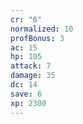 ```yaml
---
cr: "6"
normalized: 10
profBonus: 3
ac: 15
hp: 105
attack: 7
damage: 35
dc: 14
save: 6
xp: 2300
---
```

